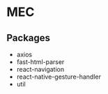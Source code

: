 # MEC
## Packages
* axios
* fast-html-parser
* react-navigation
* react-native-gesture-handler
* util
